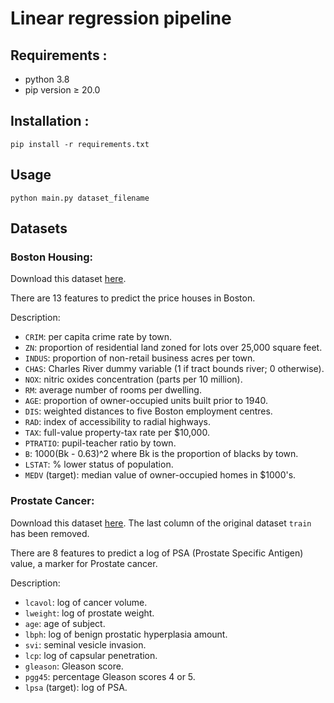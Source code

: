 # Linear regression pipeline


## Requirements :

- python 3.8
- pip version ≥ 20.0

## Installation :

```
pip install -r requirements.txt
```

## Usage

```
python main.py dataset_filename
```

## Datasets

### Boston Housing:

Download this dataset [here](https://www.kaggle.com/altavish/boston-housing-dataset).

There are 13 features to predict the price houses in Boston.

Description:
  - `CRIM`: per capita crime rate by town.
  - `ZN`: proportion of residential land zoned for lots over 25,000 square feet.
  - `INDUS`: proportion of non-retail business acres per town.
  - `CHAS`: Charles River dummy variable (1 if tract bounds river; 0 otherwise).
  - `NOX`: nitric oxides concentration (parts per 10 million).
  - `RM`: average number of rooms per dwelling.
  - `AGE`: proportion of owner-occupied units built prior to 1940.
  - `DIS`: weighted distances to five Boston employment centres.
  - `RAD`: index of accessibility to radial highways.
  - `TAX`: full-value property-tax rate per $10,000.
  - `PTRATIO`: pupil-teacher ratio by town.
  - `B`: 1000(Bk - 0.63)^2 where Bk is the proportion of blacks by town.
  - `LSTAT`: % lower status of population.
  - `MEDV` (target): median value of owner-occupied homes in $1000's.


### Prostate Cancer:

Download this dataset [here](https://web.stanford.edu/~hastie/ElemStatLearn/datasets/prostate.data).
The last column of the original dataset `train` has been removed.

There are 8 features to predict a log of PSA (Prostate Specific Antigen) value, a marker for Prostate cancer.

Description:
  - `lcavol`: log of cancer volume.
  - `lweight`: log of prostate weight.
  - `age`: age of subject.
  - `lbph`: log of benign prostatic hyperplasia amount.
  - `svi`: seminal vesicle invasion.
  - `lcp`: log of capsular penetration.
  - `gleason`: Gleason score.
  - `pgg45`: percentage Gleason scores 4 or 5.
  - `lpsa` (target): log of PSA.
